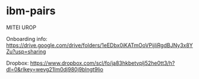 # ibm-pairs
MITEI UROP

Onboarding info: https://drive.google.com/drive/folders/1eEDbx0iKATmOoVPijliRgdBJNy3x8YZu?usp=sharing

Dropbox: https://www.dropbox.com/scl/fo/ja83hkbetvplj52he0tt3/h?dl=0&rlkey=wevg21lm0dj980j9blngt9lio
